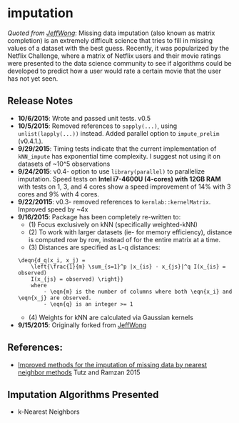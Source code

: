 imputation
==========

*Quoted from [JeffWong](github.com/jeffwong/imputation)*: Missing data imputation (also known as matrix completion) is an extremely difficult science that tries to fill in missing values of a dataset with the best guess.  Recently, it was popularized by the Netflix Challenge, where a matrix of Netflix users and their movie ratings were presented to the data science community to see if algorithms could be developed to predict how a user would rate a certain movie that the user has not yet seen.


## Release Notes
- **10/6/2015**: Wrote and passed unit tests. v0.5
- **10/5/2015**: Removed references to `sapply(...)`, using `unlist(lapply(...))` instead. Added parallel option to `impute_prelim` (v0.4.1.).
- **9/29/2015**: Timing tests indicate that the current implementation of `kNN_impute` has exponential time complexity. I suggest not using it on datasets of ~10^5 observations
- **9/24/2015**: v0.4- option to use `library(parallel)` to parallelize imputation. Speed tests on **Intel i7-4600U (4-cores) with 12GB RAM** with tests on 1, 3, and 4 cores show a  speed improvement of 14% with 3 cores and 9% with 4 cores.
- **9/22/20115**: v0.3- removed references to `kernlab::kernelMatrix`. Improved speed by ~4x
- **9/16/2015**: Package has been completely re-written to:
    - (1) Focus exclusively on kNN (specifically weighted-kNN)
    - (2) To work with larger datasets (ie- for memory efficiency), distance is computed row by row, instead of for the entire matrix at a time.
    - (3) Distances are specified as L-q distances:
    ```
    \deqn{d_q(x_i, x_j) =
        \left{\frac{1}{m} \sum_{s=1}^p |x_{is} - x_{js}|^q I(x_{is} = observed)
        I(x_{js} = observed) \right}}
        where
            - \eqn{m} is the number of columns where both \eqn{x_i} and \eqn{x_j} are observed.
            - \eqn{q} is an integer >= 1
    ```
    - (4) Weights for kNN are calculated via Gaussian kernels
- **9/15/2015**: Originally forked from [JeffWong](github.com/jeffwong/imputation)

## References:
* [Improved methods for the imputation of missing data by nearest neighbor methods](http://www.sciencedirect.com/science/article/pii/S0167947315001061) Tutz and Ramzan 2015

## Imputation Algorithms Presented

* k-Nearest Neighbors

